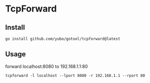 # TcpForward

## Install

```
go install github.com/yubo/gotool/tcpforward@latest
```

## Usage

forward localhost:8080 to 192.168.1.1:80

```
tcpforward -l localhost --lport 8080 -r 192.168.1.1 --rport 80
```

